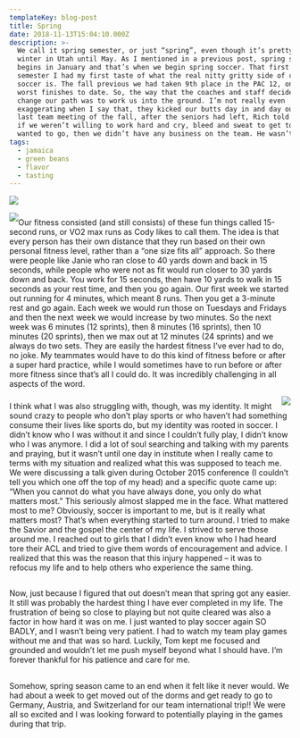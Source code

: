 ```yaml
---
templateKey: blog-post
title: Spring
date: 2018-11-13T15:04:10.000Z
description: >-
  We call it spring semester, or just “spring”, even though it’s pretty much
  winter in Utah until May. As I mentioned in a previous post, spring semester
  begins in January and that’s when we begin spring soccer. That first spring
  semester I had my first taste of what the real nitty gritty side of college
  soccer is. The fall previous we had taken 9th place in the PAC 12, one of our
  worst finishes to date. So, the way that the coaches and staff decided to
  change our path was to work us into the ground. I’m not really even
  exaggerating when I say that, they kicked our butts day in and day out. In our
  last team meeting of the fall, after the seniors had left, Rich told us that
  if we weren’t willing to work hard and cry, bleed and sweat to get to where we
  wanted to go, then we didn’t have any business on the team. He wasn’t joking. 
tags:
  - jamaica
  - green beans
  - flavor
  - tasting
---
```

![](/img/products-full-width.jpg)



<img style="float: left;" src="/img/tutorials.png">

### 

Our fitness consisted (and still consists) of these fun things called 15-second runs, or VO2 max runs as Cody likes to call them. The idea is that every person has their own distance that they run based on their own personal fitness level, rather than a “one size fits all” approach. So there were people like Janie who ran close to 40 yards down and back in 15 seconds, while people who were not as fit would run closer to 30 yards down and back. You work for 15 seconds, then have 10 yards to walk in 15 seconds as your rest time, and then you go again. Our first week we started out running for 4 minutes, which meant 8 runs. Then you get a 3-minute rest and go again. Each week we would run those on Tuesdays and Fridays and then the next week we would increase by two minutes. So the next week was 6 minutes (12 sprints), then 8 minutes (16 sprints), then 10 minutes (20 sprints), then we max out at 12 minutes (24 sprints) and we always do two sets. They are easily the hardest fitness I’ve ever had to do, no joke. My teammates would have to do this kind of fitness before or after a super hard practice, while I would sometimes have to run before or after more fitness since that’s all I could do. It was incredibly challenging in all aspects of the word.

<img style="float: right;" src="/img/tutorials.png">

### 

 I think what I was also struggling with, though, was my identity. It might sound crazy to people who don’t play sports or who haven’t had something consume their lives like sports do, but my identity was rooted in soccer. I didn’t know who I was without it and since I couldn’t fully play, I didn’t know who I was anymore. I did a lot of soul searching and talking with my parents and praying, but it wasn’t until one day in institute when I really came to terms with my situation and realized what this was supposed to teach me. We were discussing a talk given during October 2015 conference (I couldn’t tell you which one off the top of my head) and a specific quote came up: “When you cannot do what you have always done, you only do what matters most.” This seriously almost slapped me in the face. What mattered most to me? Obviously, soccer is important to me, but is it really what matters most? That’s when everything started to turn around. I tried to make the Savior and the gospel the center of my life. I strived to serve those around me. I reached out to girls that I didn’t even know who I had heard tore their ACL and tried to give them words of encouragement and advice. I realized that this was the reason that this injury happened – it was to refocus my life and to help others who experience the same thing.

## 

Now, just because I figured that out doesn’t mean that spring got any easier. It still was probably the hardest thing I have ever completed in my life. The frustration of being so close to playing but not quite cleared was also a factor in how hard it was on me. I just wanted to play soccer again SO BADLY, and I wasn’t being very patient. I had to watch my team play games without me and that was so hard. Luckily, Tom kept me focused and grounded and wouldn’t let me push myself beyond what I should have. I’m forever thankful for his patience and care for me.

## 

 Somehow, spring season came to an end when it felt like it never would. We had about a week to get moved out of the dorms and get ready to go to Germany, Austria, and Switzerland for our team international trip!! We were all so excited and I was looking forward to potentially playing in the games during that trip.

##
